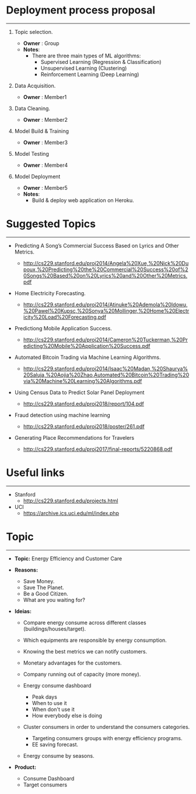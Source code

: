 # Deployment process proposal
___

1. Topic selection.
    + **Owner** : Group
    + **Notes**:
        + There are three main types of ML algorithms:
            + Supervised Learning (Regression & Classification)
            + Unsupervised Learning (Clustering)
            + Reinforcement Learning (Deep Learning)


2. Data Acquisition.
    + **Owner** : Member1

3. Data Cleaning.
    + **Owner** : Member2

4. Model Build & Training
    + **Owner** : Member3

5. Model Testing
    + **Owner** : Member4

6. Model Deployment
    + **Owner** : Member5
    + **Notes**:
        + Build & deploy web application on Heroku.


# Suggested Topics
___
+ Predicting A Song’s Commercial Success Based on Lyrics and Other Metrics.
    + http://cs229.stanford.edu/proj2014/Angela%20Xue,%20Nick%20Dupoux,%20Predicting%20the%20Commercial%20Success%20of%20Songs%20Based%20on%20Lyrics%20and%20Other%20Metrics.pdf

+ Home Electricity Forecasting.
    + http://cs229.stanford.edu/proj2014/Atinuke%20Ademola%20Idowu,%20Pawel%20Kupsc,%20Sonya%20Mollinger,%20Home%20Electricity%20Load%20Forecasting.pdf

+ Predictiong Mobile Application Success.
    + http://cs229.stanford.edu/proj2014/Cameron%20Tuckerman,%20Predicting%20Mobile%20Application%20Success.pdf

+ Automated Bitcoin Trading via Machine Learning Algorithms.
    + http://cs229.stanford.edu/proj2014/Isaac%20Madan,%20Shaurya%20Saluja,%20Aojia%20Zhao,Automated%20Bitcoin%20Trading%20via%20Machine%20Learning%20Algorithms.pdf

+ Using Census Data to Predict Solar Panel Deployment
    + http://cs229.stanford.edu/proj2018/report/104.pdf

+ Fraud detection using machine learning
    + http://cs229.stanford.edu/proj2018/poster/261.pdf

+ Generating Place Recommendations for Travelers
    + http://cs229.stanford.edu/proj2017/final-reports/5220868.pdf

# Useful links
___
+ Stanford
    + http://cs229.stanford.edu/projects.html
+ UCI
    + https://archive.ics.uci.edu/ml/index.php


# Topic 
___
+ **Topic:** Energy Efficiency and Customer Care
+ **Reasons:**
    + Save Money.
    + Save The Planet.
    + Be a Good Citizen.
    + What are you waiting for?

+ **Ideias:**
    + Compare energy consume across different classes (buildings/houses/target).

    + Which equipments are responsible by energy consumption.

    + Knowing the best metrics we can notify customers.

    + Monetary advantages for the customers.

    + Company running out of capacity (more money).

    + Energy consume dashboard
        + Peak days
        + When to use it
        + When don't use it
        + How everybody else is doing

    + Cluster consumers in order to understand the consumers categories.
        + Targeting consumers groups with energy efficiency programs.
        + EE saving forecast.        

    + Energy consume by seasons.
                


+ **Product:**
    + Consume Dashboard
    + Target consumers

        




